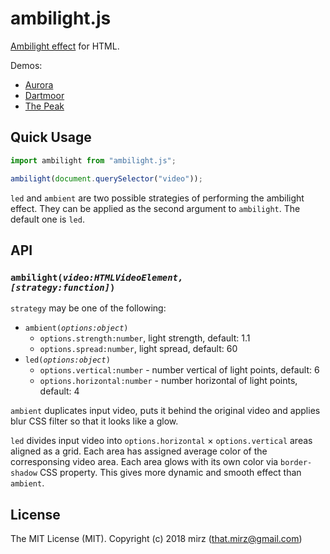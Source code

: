 # ambilight.js

[Ambilight effect](https://en.wikipedia.org/wiki/Ambilight) for HTML.

Demos:
* [Aurora](https://cdn.rawgit.com/mir3z/ambilight.js/47446dc5/demo/index.html)
* [Dartmoor](https://cdn.rawgit.com/mir3z/ambilight.js/47446dc5/demo/index.html?_=1)
* [The Peak](https://cdn.rawgit.com/mir3z/ambilight.js/47446dc5/demo/index.html?_=2)


## Quick Usage

```js
import ambilight from "ambilight.js";

ambilight(document.querySelector("video"));
```

`led` and `ambient` are two possible strategies of performing the ambilight effect. They can be applied as the second argument to `ambilight`. The default one is `led`.

## API

### <code>ambilight(*video:HTMLVideoElement, [strategy:function]*)</code>

`strategy` may be one of the following:

* <code>ambient(*options:object*)</code>
    * `options.strength:number`, light strength, default: 1.1
    * `options.spread:number`, light spread, default: 60
* <code>led(*options:object*)</code>
    * `options.vertical:number` - number vertical of light points, default: 6
    * `options.horizontal:number` - number horizontal of light points, default: 4

`ambient` duplicates input video, puts it behind the original video and applies blur CSS filter so that it looks like a glow.

`led` divides input video into `options.horizontal` × `options.vertical` areas aligned as a grid. Each area has assigned average color of the corresponsing video area. Each area glows with its own color via `border-shadow` CSS property. This gives more dynamic and smooth effect than `ambient`.

## License
The MIT License (MIT). Copyright (c) 2018 mirz (that.mirz@gmail.com)